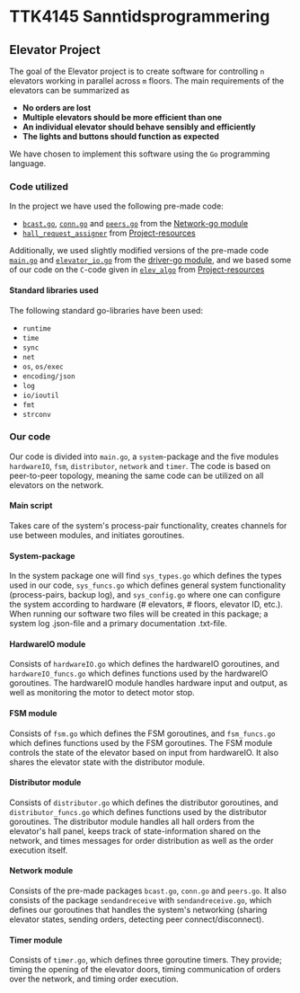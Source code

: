 # TTK4145 Sanntidsprogrammering

## Elevator Project
The goal of the Elevator project is to create software for controlling `n` elevators working in parallel across `m` floors. The main requirements of the elevators can be summarized as

- **No orders are lost**
- **Multiple elevators should be more efficient than one**
- **An individual elevator should behave sensibly and efficiently**
- **The lights and buttons should function as expected**

We have chosen to implement this software using the `Go` programming language.

### Code utilized
In the project we have used the following pre-made code:
- [`bcast.go`](https://github.com/TTK4145/Network-go/blob/master/network/bcast/bcast.go), [`conn.go`](https://github.com/TTK4145/Network-go/tree/master/network/conn) and [`peers.go`](https://github.com/TTK4145/Network-go/blob/master/network/peers/peers.go) from the [Network-go module](https://github.com/TTK4145/Network-go/tree/master/network)
- [`hall_request_assigner`](https://github.com/TTK4145/Project-resources/tree/master/cost_fns) from [Project-resources](https://github.com/TTK4145/Project-resources)

Additionally, we used slightly modified versions of the pre-made code [`main.go`](https://github.com/TTK4145/driver-go/blob/master/main.go) and [`elevator_io.go`](https://github.com/TTK4145/driver-go/blob/master/elevio/elevator_io.go) from the [driver-go module](https://github.com/TTK4145/driver-go), and we based some of our code on the `C`-code given in [`elev_algo`](https://github.com/TTK4145/Project-resources/tree/master/elev_algo) from [Project-resources](https://github.com/TTK4145/Project-resources)

#### Standard libraries used
The following standard go-libraries have been used:

- `runtime`
- `time`
- `sync`
- `net`
- `os`, `os/exec`
- `encoding/json`  
- `log`  
- `io/ioutil`  
- `fmt`
- `strconv`


### Our code
Our code is divided into `main.go`, a `system`-package and the five modules `hardwareIO`, `fsm`, `distributor`, `network` and `timer`.
The code is based on peer-to-peer topology, meaning the same code can be utilized on all elevators on the network.

#### Main script
Takes care of the system's process-pair functionality, creates channels for use between modules, and initiates goroutines.

#### System-package
In the system package one will find `sys_types.go` which defines the types used in our code, `sys_funcs.go` which defines general system functionality (process-pairs, backup log), and `sys_config.go` where one can configure the system according to hardware (# elevators, # floors, elevator ID, etc.).
When running our software two files will be created in this package; a system log .json-file and a primary documentation .txt-file.

#### HardwareIO module
Consists of `hardwareIO.go` which defines the hardwareIO goroutines, and `hardwareIO_funcs.go` which defines functions used by the hardwareIO goroutines.
The hardwareIO module handles hardware input and output, as well as monitoring the motor to detect motor stop. 

#### FSM module
Consists of `fsm.go` which defines the FSM goroutines, and `fsm_funcs.go` which defines functions used by the FSM goroutines.
The FSM module controls the state of the elevator based on input from hardwareIO. It also shares the elevator state with the distributor module.

#### Distributor module
Consists of `distributor.go` which defines the distributor goroutines, and `distributor_funcs.go` which defines functions used by the distributor goroutines. 
The distributor module handles all hall orders from the elevator's hall panel, keeps track of state-information shared on the network, and times messages for order distribution as well as the order execution itself.

#### Network module
Consists of the pre-made packages `bcast.go`, `conn.go` and `peers.go`. 
It also consists of the package `sendandreceive` with `sendandreceive.go`, which defines our goroutines that handles the system's networking (sharing elevator states, sending orders, detecting peer connect/disconnect).

#### Timer module
Consists of `timer.go`, which defines three goroutine timers. They provide; timing the opening of the elevator doors, timing communication of orders over the network, and timing order execution.
